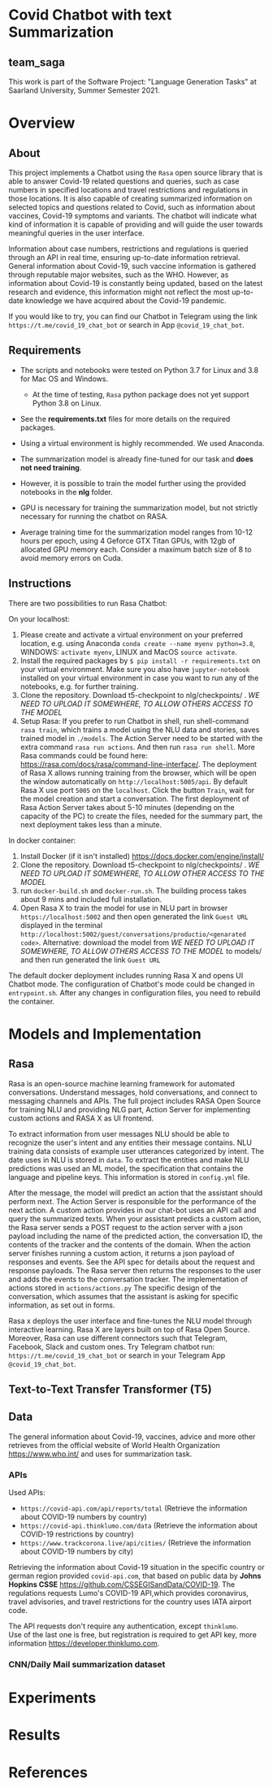 # Covid Chatbot with text Summarization

## team_saga

This work is part of the Software Project: "Language Generation Tasks" at Saarland University, Summer Semester 2021.


# Overview

## About

This project implements a Chatbot using the `Rasa` open source library that is able to answer Covid-19 related questions and queries, such as case numbers in specified locations and travel restrictions and regulations in those locations. It is also capable of creating summarized information on selected topics and questions related to Covid, such as information about vaccines, Covid-19 symptoms and variants. The chatbot will indicate what kind of information it is capable of providing and will guide the user towards meaningful queries in the user interface.

Information about case numbers, restrictions and regulations is queried through an API in real time, ensuring up-to-date information retrieval. General information about Covid-19, such vaccine information is gathered through reputable major websites, such as the WHO. However, as information about Covid-19 is constantly being updated, based on the latest research and evidence, this information might not reflect the most up-to-date knowledge we have acquired about the Covid-19 pandemic. 

If you would like to try, you can find our Chatbot in Telegram using the link `https://t.me/covid_19_chat_bot` 
or search in App `@covid_19_chat_bot`.

## Requirements

* The scripts and notebooks were tested on Python 3.7 for Linux and 3.8 for Mac OS and Windows.
  * At the time of testing, `Rasa` python package does not yet support Python 3.8 on Linux.
* See the **requirements.txt** files for more details on the required packages.
* Using a virtual environment is highly recommended. We used Anaconda.

* The summarization model is already fine-tuned for our task and **does not need training**.
* However, it is possible to train the model further using the provided notebooks in the **nlg** folder. 
* GPU is necessary for training the summarization model, but not strictly necessary for running the chatbot on RASA.
* Average training time for the summarization model ranges from 10-12 hours per epoch, using 4 Geforce GTX Titan GPUs, with 12gb of allocated GPU memory each. Consider a maximum batch size of 8 to avoid memory errors on Cuda.

## Instructions

There are two possibilities to run Rasa Chatbot:

On your localhost:

1. Please create and activate a virtual environment on your preferred location, e.g. using Anaconda `conda create --name myenv python=3.8`, WINDOWS: `activate myenv`, LINUX and MacOS `source activate`.
2. Install the required packages by `$ pip install -r requirements.txt` on your virtual environment. Make sure you also have `jupyter-notebook` installed on your virtual environment in case you want to run any of the notebooks, e.g. for further training.
3. Clone the repository. Download t5-checkpoint to nlg/checkpoints/ . *WE NEED TO UPLOAD IT SOMEWHERE, TO ALLOW OTHERS ACCESS TO THE MODEL*
4. Setup Rasa: 
    If you prefer to run Chatbot in shell, run shell-command `rasa train`, which trains a model 
    using the NLU data and stories, saves trained model in `./models`. The Action Server need to be started with the extra command `rasa run actions`.
    And then run `rasa run shell`. More Rasa commands could be found here: https://rasa.com/docs/rasa/command-line-interface/. 
    The deployment of Rasa X allows running training from the browser, which will be open the window automatically on `http://localhost:5005/api`. By default Rasa X
    use port `5005` on the `localhost`. Click the button `Train`, wait for the model creation and start a conversation.
The first deployment of Rasa Action Server takes about 5-10 minutes (depending on the capacity of the PC) to create the files,
needed for the summary part, the next deployment takes less than a minute.

In docker container:

1. Install Docker (if it isn't installed) https://docs.docker.com/engine/install/
2. Clone the repository. Download t5-checkpoint to nlg/checkpoints/ . *WE NEED TO UPLOAD IT SOMEWHERE, TO ALLOW OTHER ACCESS TO THE MODEL*
3. run `docker-build.sh` and `docker-run.sh`. The building process takes about 9 mins and included full installation. 
4. Open Rasa X to train the model for use in NLU part in browser `https://localhost:5002` and then open generated the link `Guest URL` displayed in the terminal 
`http://localhost:5002/guest/conversations/productio/<genarated code>`.
    Alternative: download the model from *WE NEED TO UPLOAD IT SOMEWHERE, TO ALLOW OTHERS ACCESS TO THE MODEL* to models/ and then run generated the link `Guest URL`

The default docker deployment includes running Rasa X and opens UI Chatbot mode. The configuration of Chatbot's mode could be changed in 
`entrypoint.sh`. After any changes in configuration files, you need to rebuild the container.

# Models and Implementation

## Rasa

Rasa is an open-source machine learning framework for automated conversations. Understand messages, hold conversations, and connect to messaging channels and APIs.
The full project includes RASA Open Source for training NLU and providing NLG part, Action Server for implementing custom actions and RASA X as UI frontend.

To extract information from user messages NLU should be able to recognize the user's intent and any entities their message contains. 
NLU training data consists of example user utterances categorized by intent. The date uses in NLU is stored in `data`. To extract the entities and make NLU predictions was used an ML model,
the specification that contains the language and pipeline keys. This information is stored in `config.yml` file. 

After the message, the model will predict an action that the assistant should perform next. The Action Server is responsible for the performance of the next action.
A custom action provides in our chat-bot uses an API call and query the summarized texts. When your assistant predicts a custom action, the Rasa server sends a POST request to the action server
with a json payload including the name of the predicted action, the conversation ID, the contents of the tracker and the contents of the domain.
When the action server finishes running a custom action, it returns a json payload of responses and events. See the API spec for details about the request and response payloads.
The Rasa server then returns the responses to the user and adds the events to the conversation tracker. The implementation of actions stored in `actions/actions.py`
The specific design of the conversation, which assumes that the assistant is asking for specific information, as set out in forms.

Rasa x deploys the user interface and fine-tunes the NLU model through interactive learning. Rasa X are layers built on top of Rasa Open Source.
Moreover, Rasa can use different connectors such that Telegram, Facebook, Slack and custom ones. 
Try Telegram chatbot run: `https://t.me/covid_19_chat_bot` or search in your Telegram App `@covid_19_chat_bot`.

## Text-to-Text Transfer Transformer (T5)

## Data
The general information about Covid-19, vaccines, advice and more other retrieves from the official website of
 World Health Organization https://www.who.int/ and uses for summarization task.
### APIs
Used APIs:
* `https://covid-api.com/api/reports/total` (Retrieve the information about COVID-19 numbers by country)
* `https://covid-api.thinklumo.com/data` (Retrieve the information about COVID-19 restrictions by country)
* `https://www.trackcorona.live/api/cities/` (Retrieve the information about COVID-19 numbers by city)
 
Retrieving the information about Covid-19 situation in the specific country or german region provided `covid-api.com`, that 
based on public data by **Johns Hopkins CSSE** https://github.com/CSSEGISandData/COVID-19.
The regulations requests Lumo's COVID-19 API,which provides coronavirus, travel advisories, and travel restrictions for the country uses IATA airport code.

The API requests don't require any authentication, except `thinklumo`.  
Use of the last one is free, but registration is required to get API key, more information https://developer.thinklumo.com.

### CNN/Daily Mail summarization dataset

# Experiments

# Results

# References
